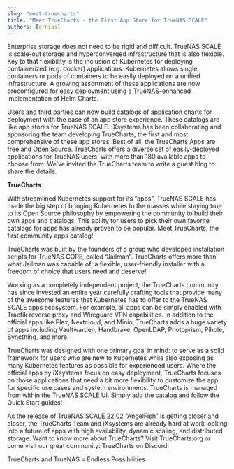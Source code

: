 ```yaml
---
slug: "meet-truecharts"
title: "Meet TrueCharts - the First App Store for TrueNAS SCALE"
authors: [ornias]
---
```


Enterprise storage does not need to be rigid and difficult. TrueNAS SCALE is scale-out storage and hyperconverged infrastructure that is also flexible. Key to that flexibility is the inclusion of Kubernetes for deploying containerized (e.g. docker) applications. Kubernetes allows single containers or pods of containers to be easily deployed on a unified infrastructure. A growing assortment of these applications are now preconfigured for easy deployment using a TrueNAS-enhanced implementation of Helm Charts.

Users and third parties can now build catalogs of application charts for deployment with the ease of an app store experience. These catalogs are like app stores for TrueNAS SCALE. iXsystems has been collaborating and sponsoring the team developing TrueCharts, the first and most comprehensive of these app stores. Best of all, the TrueCharts Apps are free and Open Source.
TrueCharts offers a diverse set of easily-deployed applications for TrueNAS users, with more than 180 available apps to choose from. We’ve invited the TrueCharts team to write a guest blog to share the details.

**TrueCharts**

With streamlined Kubernetes support for its ”apps”, TrueNAS SCALE has made the big step of bringing Kubernetes to the masses while staying true to its Open Source philosophy by empowering the community to build their own apps and catalogs. This ability for users to pick their own favorite catalogs for apps has already proven to be popular. Meet TrueCharts, the first community apps catalog!

TrueCharts was built by the founders of a group who developed installation scripts for TrueNAS CORE, called “Jailman”. TrueCharts offers more than what Jailman was capable of: a flexible, user-friendly installer with a freedom of choice that users need and deserve!

Working as a completely independent project, the TrueCharts community has since invested an entire year carefully crafting tools that provide many of the awesome features that Kubernetes has to offer to the TrueNAS SCALE apps ecosystem. For example, all apps can be simply enabled with Traefik reverse proxy and Wireguard VPN capabilities. In addition to the official apps like Plex, Nextcloud, and Minio, TrueCharts adds a huge variety of apps including Vaultwarden, Handbrake, OpenLDAP, Photoprism, Pihole, Syncthing, and more.

TrueCharts was designed with one primary goal in mind: to serve as a solid framework for users who are new to Kubernetes while also exposing as many Kubernetes features as possible for experienced users. Where the official apps by iXsystems focus on easy deployment, TrueCharts focuses on those applications that need a bit more flexibility to customize the app for specific use cases and system environments. TrueCharts is managed from within the TrueNAS SCALE UI. Simply add the catalog and follow the Quick Start guides!

As the release of TrueNAS SCALE 22.02 “AngelFish” is getting closer and closer, the TrueCharts Team and iXsystems are already hard at work looking into a future of apps with high availability, dynamic scaling, and distributed storage. Want to know more about TrueCharts? Visit TrueCharts.org or come visit our great community: TrueCharts on Discord!

TrueCharts and TrueNAS = Endless Possibilities
